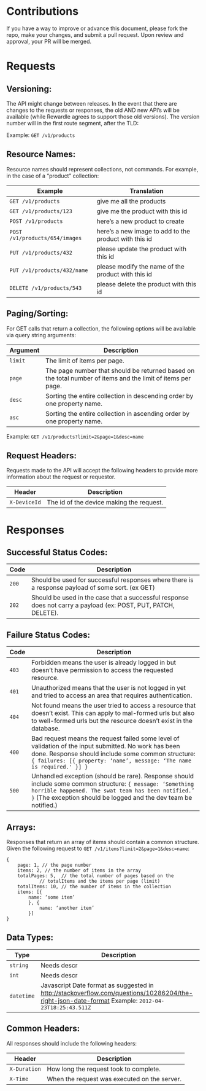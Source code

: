 # Contributions

If you have a way to improve or advance this document, please fork the repo, make your changes, and submit a pull request. Upon review and approval, your PR will be merged. 

# Requests
## Versioning:

The API might change between releases. In the event that there are changes to the requests or responses, the old AND new API’s will be available (while Rewardle agrees to support those old versions). The version number will in the first route segment, after the TLD:

Example: `GET /v1/products`

## Resource Names:
Resource names should represent collections, not commands. For example, in the case of a “product” collection:

Example | Translation
--- | ---
`GET /v1/products` | give me all the products
`GET /v1/products/123` | give me the product with this id
`POST /v1/products` | here’s a new product to create
`POST /v1/products/654/images` | here’s a new image to add to the product with this id
`PUT /v1/products/432` | please update the product with this id
`PUT /v1/products/432/name` | please modify the name of the product with this id
`DELETE /v1/products/543` | please delete the product with this id

## Paging/Sorting:

For GET calls that return a collection, the following options will be available via query string arguments:

Argument | Description
--- | ---
`limit` | The limit of items per page.
`page` | The page number that should be returned based on the total number of items and the limit of items per page.
`desc` | Sorting the entire collection in descending order by one property name.
`asc` | Sorting the entire collection in ascending order by one property name.

Example: `GET /v1/products?limit=2&page=1&desc=name`

## Request Headers:

Requests made to the API will accept the following headers to provide more information about the request or requestor.

Header | Description
--- | ---
`X-DeviceId` | The id of the device making the request.


# Responses

## Successful Status Codes:

Code | Description
--- | ---
`200` | Should be used for successful responses where there is a response payload of some sort. (ex GET)
`202` | Should be used in the case that a successful response does not carry a payload (ex: POST, PUT, PATCH, DELETE).

## Failure Status Codes:

Code | Description
--- | ---
`403` | Forbidden means the user is already logged in but doesn’t have permission to access the requested resource.
`401` | Unauthorized means that the user is not logged in yet and tried to access an area that requires authentication.
`404` | Not found means the user tried to access a resource that doesn’t exist. This can apply to mal-formed urls but also to well-formed urls but the resource doesn’t exist in the database.
`400` | Bad request means the request failed some level of validation of the input submitted. No work has been done. Response should include some common structure: `{ failures: [{ property: ‘name’, message: ‘The name is required.' }] }`
`500` | Unhandled exception (should be rare). Response should include some common structure: `{ message: ‘Something horrible happened. The swat team has been notified.’ }` (The exception should be logged and the dev team be notified.)

## Arrays:

Responses that return an array of items should contain a common structure. Given the following request to `GET /v1/items?limit=2&page=1&desc=name`:

```
{
	page: 1, // the page number
	items: 2, // the number of items in the array
	totalPages: 5, 	// the total number of pages based on the 
			// totalItems and the items per page (limit)
	totalItems: 10, // the number of items in the collection
	items: [{
		name: ‘some item’
		}, {
			name: ‘another item’
		}]
}
```

## Data Types:

Type | Description
--- | ---
`string` | Needs descr
`int` | Needs descr
`datetime` | Javascript Date format as suggested in http://stackoverflow.com/questions/10286204/the-right-json-date-format Example: `2012-04-23T18:25:43.511Z`

## Common Headers:

All responses should include the following headers:

Header | Description
--- | ---
`X-Duration` | How long the request took to complete.
`X-Time` | When the request was executed on the server.
